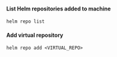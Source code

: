 #### List Helm repositories added to machine
```
helm repo list
```
#### Add virtual repository
```
helm repo add <VIRTUAL_REPO>
```

